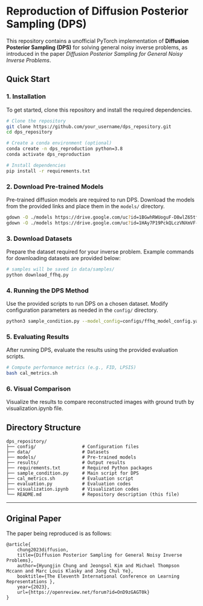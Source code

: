 # Reproduction of Diffusion Posterior Sampling (DPS)

This repository contains a unofficial PyTorch implementation of **Diffusion Posterior Sampling (DPS)** for solving general noisy inverse problems, as introduced in the paper *Diffusion Posterior Sampling for General Noisy Inverse Problems*.

## Quick Start

### 1. Installation

To get started, clone this repository and install the required dependencies.

```bash
# Clone the repository
git clone https://github.com/your_username/dps_repository.git
cd dps_repository

# Create a conda environment (optional)
conda create -n dps_reproduction python=3.8
conda activate dps_reproduction

# Install dependencies
pip install -r requirements.txt
```

### 2. Download Pre-trained Models

Pre-trained diffusion models are required to run DPS. Download the models from the provided links and place them in the `models/` directory.

```bash
gdown -O ./models https://drive.google.com/uc?id=1BGwhRWUoguF-D8wlZ65tf227gp3cDUDh
gdown -O ./models https://drive.google.com/uc?id=1HAy7P19PckQLczVNXmVF-e_CRxq098uW
```

### 3. Download Datasets

Prepare the dataset required for your inverse problem. Example commands for downloading datasets are provided below:

```bash
# samples will be saved in data/samples/ 
python download_ffhq.py 
```

### 4. Running the DPS Method

Use the provided scripts to run DPS on a chosen dataset. Modify configuration parameters as needed in the `config/` directory.

```bash
python3 sample_condition.py --model_config=configs/ffhq_model_config.yaml --diffusion_config=configs/diffusion_config.yaml --task_config=configs/inpainting_config.yaml --gpu 1 --batch_size 1
```

### 5. Evaluating Results

After running DPS, evaluate the results using the provided evaluation scripts.

```bash
# Compute performance metrics (e.g., FID, LPSIS)
bash cal_metrics.sh
```

### 6. Visual Comparison

Visualize the results to compare reconstructed images with ground truth by visualization.ipynb file.

## Directory Structure

```
dps_repository/
├── config/                 # Configuration files
├── data/                   # Datasets
├── models/                 # Pre-trained models
├── results/                # Output results
├── requirements.txt        # Required Python packages
├── sample_condition.py     # Main script for DPS
├── cal_metrics.sh          # Evaluation script
├── evaluation.py           # Evaluation codes
├── visualization.ipynb     # Visualization codes
└── README.md               # Repository description (this file)
```

---

## Original Paper
The paper being reproduced is as follows:
```
@article{
    chung2023diffusion,
    title={Diffusion Posterior Sampling for General Noisy Inverse Problems},
    author={Hyungjin Chung and Jeongsol Kim and Michael Thompson Mccann and Marc Louis Klasky and Jong Chul Ye},
    booktitle={The Eleventh International Conference on Learning Representations },
    year={2023},
    url={https://openreview.net/forum?id=OnD9zGAGT0k}
}
```